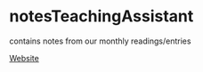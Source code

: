 # notesTeachingAssistant
contains notes from our monthly readings/entries

[Website](https://jdkent.github.io/notesTeachingAssistant/)

